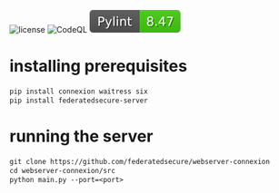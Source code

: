 ![license](https://img.shields.io/github/license/federatedsecure/webserver-connexion)
![CodeQL](https://github.com/federatedsecure/webserver-connexion/workflows/CodeQL/badge.svg)
![Pylint](https://raw.githubusercontent.com/federatedsecure/webserver-connexion/main/.github/badges/pylint.svg)

# installing prerequisites

```
pip install connexion waitress six
pip install federatedsecure-server
```

# running the server

```
git clone https://github.com/federatedsecure/webserver-connexion
cd webserver-connexion/src
python main.py --port=<port>
```